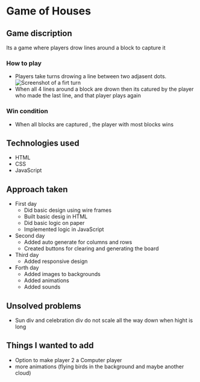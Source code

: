 # **Game of Houses**

## Game discription

Its a game where players drow lines around a block to capture it

### How to play
		
- Players take turns drowing a line between two adjasent dots.
![Screenshot of a firt turn](https://)
- When all 4 lines around a block are drown then its catured by the player who made the last line, and that player plays again
	
### Win condition

- When all blocks are captured , the player with most blocks wins
	
## Technologies used
- HTML
- CSS
- JavaScript

## Approach taken

- First day
	- Did basic design using wire frames
	- Built basic desig in HTML 
	- Did basic logic on paper
	- Implemented logic in JavaScript
- Second day
	- Added auto generate for columns and rows
	- Created buttons for clearing and generating the board
- Third day
	- Added responsive design
- Forth day
	- Added images to backgrounds
	- Added animations
	- Added sounds
	
## Unsolved problems
- Sun div and celebration div do not scale all the way down when hight is long

## Things I wanted to add
- Option to make player 2 a Computer player
- more animations (flying birds in the background and maybe another cloud)
